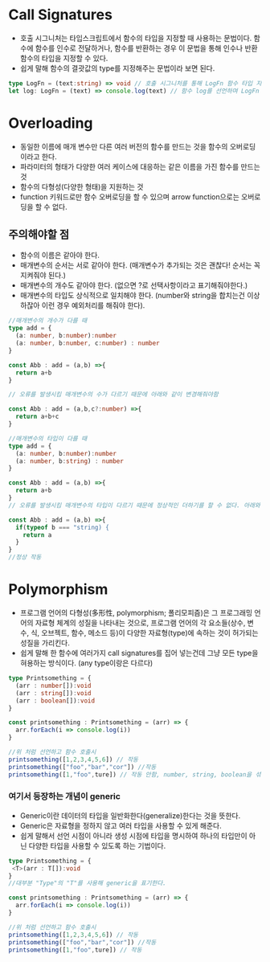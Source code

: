 # Call Signatures
- 호출 시그니처는 타입스크립트에서 함수의 타입을 지정할 때 사용하는 문법이다. 함수에 함수를 인수로 전달하거나, 함수를 반환하는 경우 이 문법을 통해 인수나 반환 함수의 타입을 지정할 수 있다.
- 쉽게 말해 함수의 결괏값의 type를 지정해주는 문법이라 보면 된다.


```typescript
type LogFn = (text:string) => void // 호출 시그니처를 통해 LogFn 함수 타입 지정
let log: LogFn = (text) => console.log(text) // 함수 log를 선언하며 LogFn 타입임을 명시
```

# Overloading
- 동일한 이름에 매개 변수만 다른 여러 버전의 함수를 만드는 것을 함수의 오버로딩이라고 한다.
- 파라미터의 형태가 다양한 여러 케이스에 대응하는 같은 이름을 가진 함수를 만드는 것
- 함수의 다형성(다양한 형태)을 지원하는 것
- function 키워드로만 함수 오버로딩을 할 수 있으며 arrow function으로는 오버로딩을 할 수 없다.

## 주의해야할 점
- 함수의 이름은 같아야 한다.
- 매개변수의 순서는 서로 같아야 한다. (매개변수가 추가되는 것은 괜찮다! 순서는 꼭 지켜줘야 된다.)
- 매개변수의 개수도 같아야 한다. (없으면 ?로 선택사항이라고 표기해줘야한다.)
- 매개변수의 타입도 상식적으로 일치해야 한다. (number와 string을 합치는건 이상하잖아 이런 경우 예외처리를 해줘야 한다).

```typescript
//매개변수의 개수가 다를 때
type add = {
  (a: number, b:number):number
  (a: number, b:number, c:number) : number
}

const Abb : add = (a,b) =>{
  return a+b
}

// 오류를 발생시킴 매개변수의 수가 다르기 때문에 아래와 같이 변경해줘야함

const Abb : add = (a,b,c?:number) =>{
  return a+b+c
}
```


```typescript
//매개변수의 타입이 다를 때
type add = {
  (a: number, b:number):number
  (a: number, b:string) : number
}

const Abb : add = (a,b) =>{
  return a+b
}
// 오류를 발생시킴 매개변수의 타입이 다르기 때문에 정상적인 더하기를 할 수 없다. 아래와 같이 수정해보자

const Abb : add = (a,b) =>{
  if(typeof b === "string) {
    return a
  }
}
//정상 작동
```

# Polymorphism
- 프로그램 언어의 다형성(多形性, polymorphism; 폴리모피즘)은 그 프로그래밍 언어의 자료형 체계의 성질을 나타내는 것으로, 프로그램 언어의 각 요소들(상수, 변수, 식, 오브젝트, 함수, 메소드 등)이 다양한 자료형(type)에 속하는 것이 허가되는 성질을 가리킨다. 
- 쉽게 말해 한 함수에 여러가지 call signatures를 집어 넣는건데 그냥 모든 type을 혀용하는 방식이다. (any type이랑은 다르다)

```typescript
type Printsomething = {
  (arr : number[]):void
  (arr : string[]):void
  (arr : boolean[]):void
}

const printsomething : Printsomething = (arr) => {
  arr.forEach(i => console.log(i))
}

//위 처럼 선언하고 함수 호출시
printsomething([1,2,3,4,5,6]) // 작동
printsomething(["foo","bar","cor"]) //작동
printsomething([1,"foo",ture]) // 작동 안함, number, string, boolean을 섞은 call signatures는 정의 안해줬음!
```

### 여기서 등장하는 개념이 generic
- Generic이란 데이터의 타입을 일반화한다(generalize)한다는 것을 뜻한다.
- Generic은 자료형을 정하지 않고 여러 타입을 사용할 수 있게 해준다.
- 쉽게 말해서 선언 시점이 아니라 생성 시점에 타입을 명시하여 하나의 타입만이 아닌 다양한 타입을 사용할 수 있도록 하는 기법이다.

```typescript
type Printsomething = {
 <T>(arr : T[]):void
}
//대부분 "Type"의 "T"를 사용해 generic을 표기한다.

const printsomething : Printsomething = (arr) => {
  arr.forEach(i => console.log(i))
}

//위 처럼 선언하고 함수 호출시
printsomething([1,2,3,4,5,6]) // 작동
printsomething(["foo","bar","cor"]) //작동
printsomething([1,"foo",ture]) // 작동 
```
